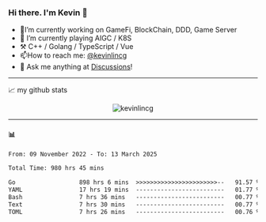 ### Hi there. I'm Kevin 👋

- 🔭I’m currently working on GameFi, BlockChain, DDD, Game Server
- 🌱 I’m currently playing AIGC / K8S
-   :hammer_and_pick: C++ / Golang / TypeScript / Vue
- 📫How to reach me: [@kevinlincg](https://twitter.com/kevinlincg) 
-   :thought_balloon: Ask me anything at [Discussions](https://github.com/kevinlincg/kevinlincg/issues/new)!

---

📈 my github stats

<p align="center"> <img src="https://github-readme-stats-ouuan.vercel.app/api?username=kevinlincg&theme=dark&show_icons=true&count_private=true" alt="kevinlincg" />

---

#### :bar_chart: 

<!--START_SECTION:waka-->

```txt
From: 09 November 2022 - To: 13 March 2025

Total Time: 980 hrs 45 mins

Go                  898 hrs 6 mins  >>>>>>>>>>>>>>>>>>>>>>>--   91.57 %
YAML                17 hrs 19 mins  -------------------------   01.77 %
Bash                7 hrs 36 mins   -------------------------   00.77 %
Text                7 hrs 30 mins   -------------------------   00.77 %
TOML                7 hrs 26 mins   -------------------------   00.76 %
```

<!--END_SECTION:waka-->
